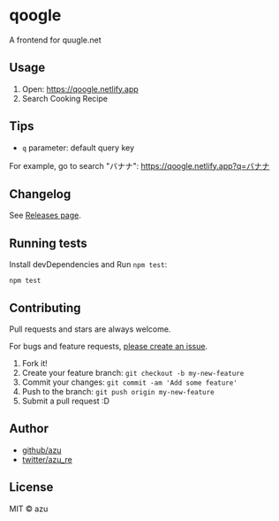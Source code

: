 # qoogle

A frontend for quugle.net

## Usage

1. Open: <https://qoogle.netlify.app>
2. Search Cooking Recipe

## Tips

- `q` parameter: default query key

For example, go to search "バナナ": <https://qoogle.netlify.app?q=バナナ>

## Changelog

See [Releases page](https://github.com/azu/qoogle/releases).

## Running tests

Install devDependencies and Run `npm test`:

    npm test

## Contributing

Pull requests and stars are always welcome.

For bugs and feature requests, [please create an issue](https://github.com/azu/qoogle/issues).

1. Fork it!
2. Create your feature branch: `git checkout -b my-new-feature`
3. Commit your changes: `git commit -am 'Add some feature'`
4. Push to the branch: `git push origin my-new-feature`
5. Submit a pull request :D

## Author

- [github/azu](https://github.com/azu)
- [twitter/azu_re](https://twitter.com/azu_re)

## License

MIT © azu
